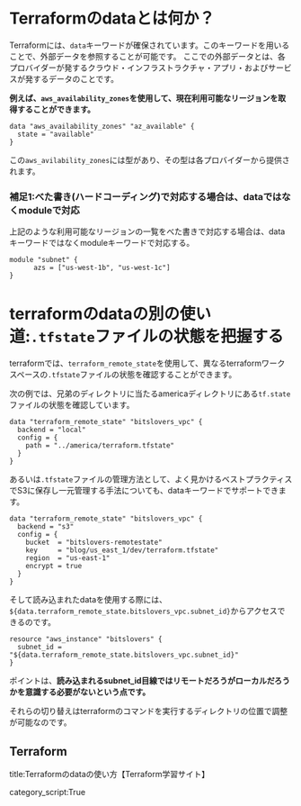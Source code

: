 






# Terraformのdataとは何か？


Terraformには、`data`キーワードが確保されています。このキーワードを用いることで、外部データを参照することが可能です。
ここでの外部データとは、各プロバイダーが発するクラウド・インフラストラクチャ・アプリ・およびサービスが発するデータのことです。

**例えば、`aws_availability_zones`を使用して、現在利用可能なリージョンを取得することができます。**

```t
data "aws_availability_zones" "az_available" {
  state = "available"
}
```

この`aws_avilability_zones`には型があり、その型は各プロバイダーから提供されます。


### 補足1:べた書き(ハードコーディング)で対応する場合は、dataではなくmoduleで対応

上記のような利用可能なリージョンの一覧をべた書きで対応する場合は、dataキーワードではなくmoduleキーワードで対応する。

```t
module "subnet" {
      azs = ["us-west-1b", "us-west-1c"]
}
```

# terraformのdataの別の使い道:`.tfstate`ファイルの状態を把握する

terraformでは、`terraform_remote_state`を使用して、異なるterraformワークスペースの`.tfstate`ファイルの状態を確認することができます。

次の例では、兄弟のディレクトリに当たるamericaディレクトリにある`tf.state`ファイルの状態を確認しています。

```t
data "terraform_remote_state" "bitslovers_vpc" {
  backend = "local"
  config = {
    path = "../america/terraform.tfstate"
  }
}
```

あるいは`.tfstate`ファイルの管理方法として、よく見かけるベストプラクティスでS3に保存し一元管理する手法についても、dataキーワードでサポートできます。

```t
data "terraform_remote_state" "bitslovers_vpc" {
  backend = "s3"
  config = {
    bucket  = "bitslovers-remotestate"
    key     = "blog/us_east_1/dev/terraform.tfstate"
    region  = "us-east-1"
    encrypt = true
  }
}
```

そして読み込まれたdataを使用する際には、`${data.terraform_remote_state.bitslovers_vpc.subnet_id}`からアクセスできるのです。

```t
resource "aws_instance" "bitslovers" {
  subnet_id = "${data.terraform_remote_state.bitslovers_vpc.subnet_id}"
}
```

ポイントは、**読み込まれるsubnet_id目線ではリモートだろうがローカルだろうかを意識する必要がないという点です。**

それらの切り替えはterraformのコマンドを実行するディレクトリの位置で調整が可能なのです。









## Terraform


title:Terraformのdataの使い方【Terraform学習サイト】



category_script:True